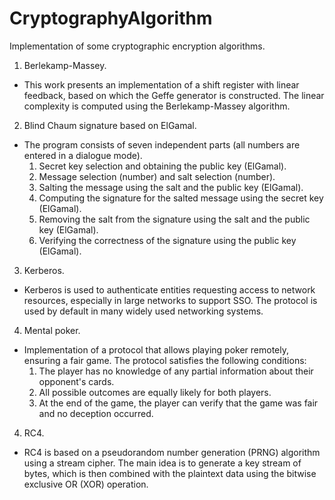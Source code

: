 # CryptographyAlgorithm
Implementation of some cryptographic encryption algorithms.
1. Berlekamp-Massey. 
* This work presents an implementation of a shift register with linear feedback, based on which the Geffe generator is constructed. The linear complexity is computed using the Berlekamp-Massey algorithm.
2. Blind Chaum signature based on ElGamal.
* The program consists of seven independent parts (all numbers are entered in a dialogue mode).
  1. Secret key selection and obtaining the public key (ElGamal).
  2. Message selection (number) and salt selection (number).
  3. Salting the message using the salt and the public key (ElGamal).
  4. Computing the signature for the salted message using the secret key (ElGamal).
  5. Removing the salt from the signature using the salt and the public key (ElGamal).
  6. Verifying the correctness of the signature using the public key (ElGamal).
3. Kerberos.
* Kerberos is used to authenticate entities requesting access to network resources, especially in large networks to support SSO. The protocol is used by default in many widely used networking systems.
4. Mental poker.
* Implementation of a protocol that allows playing poker remotely, ensuring a fair game. The protocol satisfies the following conditions:
    1. The player has no knowledge of any partial information about their opponent's cards.
    2. All possible outcomes are equally likely for both players.
    3. At the end of the game, the player can verify that the game was fair and no deception occurred.
4. RC4.
* RC4 is based on a pseudorandom number generation (PRNG) algorithm using a stream cipher. The main idea is to generate a key stream of bytes, which is then combined with the plaintext data using the bitwise exclusive OR (XOR) operation.
